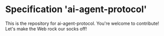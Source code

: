 
# Specification 'ai-agent-protocol'

This is the repository for ai-agent-protocol. You're welcome to contribute! Let's make the Web rock our socks
off!
